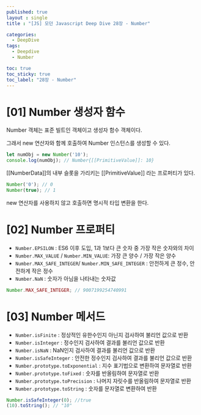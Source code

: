 ```yaml
---
published: true
layout : single
title : "[JS] 모던 Javascript Deep Dive 28장 - Number"

categories:
  - DeepDive
tags:
  - Deepdive
  - Number

toc: true
toc_sticky: true
toc_label: "28장 - Number"
--- 
```

# [01] Number 생성자 함수

Number 객체는 표준 빌트인 객체이고 생성자 함수 객체이다.

그래서 new 연산자와 함께 호출하여 Number 인스턴스를 생성할 수 있다.

```jsx
let numObj = new Number('10');
console.log(numObj); // Number{[[PrimitiveValue]]: 10}
```

[[NumberData]]의 내부 슬롯을 가리키는 [[PrimitiveValue]] 라는 프로퍼티가 있다.

```jsx
Number('0'); // 0
Number(true); // 1
```

new 연산자를 사용하지 않고 호출하면 명시적 타입 변환을 한다.

# [02] Number 프로퍼티

- `Number.EPSILON` : ES6 이후 도입, 1과 1보다 큰 숫자 중 가장 작은 숫자와의 차이
- `Number.MAX_VALUE` / `Number.MIN_VALUE`: 가장 큰 양수 / 가장 작은 양수
- `Number.MAX_SAFE_INTEGER`/ `Number.MIN_SAFE_INTEGER` : 안전하게 큰 정수, 안전하게 작은 정수
- `Number.NaN` : 숫자가 아님을 나타내는 숫자값

```jsx
Number.MAX_SAFE_INTEGER; // 9007199254740991
```

# [03] Number 메서드

- `Number.isFinite` : 정상적인 유한수인지 아닌지 검사하여 불리언 값으로 반환
- `Number.isInteger` : 정수인지 검사하여 결과를 불리언 값으로 반환
- `Number.isNaN` : NaN인지 검사하여 결과를 불리언 값으로 반환
- `Number.isSafeInteger` : 안전한 정수인지 검사하여 결과를 불리언 값으로 반환
- `Number.prototype.toExponential` : 지수 표기법으로 변환하여 문자열로 반환
- `Number.prototype.toFixed` : 숫자를 반올림하여 문자열로 반환
- `Number.prototype.toPrecision` : 나머지 자릿수를 반올림하여 문자열로 반환
- `Number.prototype.toString` : 숫자를 문자열로 변환하여 반환

```jsx
Number.isSafeInteger(0); //true
(10).toString(); // "10"
```